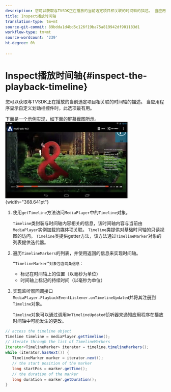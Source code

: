 ```yaml
---
description: 您可以获取与TVSDK正在播放的当前选定项目相关联的时间轴的描述。 当应用程序显示自定义划动栏控件时，此选项最有用。
title: Inspect播放时间轴
translation-type: tm+mt
source-git-commit: 89bdda1d4bd5c126f19ba75a819942df901183d1
workflow-type: tm+mt
source-wordcount: '239'
ht-degree: 0%

---
```



# Inspect播放时间轴{#inspect-the-playback-timeline}

您可以获取与TVSDK正在播放的当前选定项目相关联的时间轴的描述。 当应用程序显示自定义划动栏控件时，此选项最有用。

下面是一个示例实现，如下面的屏幕截图所示。  ![](assets/inspect-playback.jpg){width=&quot;368.641pt&quot;}

1. 使用`getTimeline`方法访问`MediaPlayer`中的`Timeline`对象。

   `Timeline`类封装与时间轴内容相关的信息，该时间轴内容与当前由`MediaPlayer`实例加载的媒体项关联。 `Timeline`类提供对基础时间轴的只读视图的访问。 `Timeline`类提供getter方法，该方法通过`TimelineMarker`对象的列表提供迭代器。

1. 遍历`TimelineMarkers`的列表，并使用返回的信息来实现时间轴。

       “TimelineMarker”对象包含两条信息：
   
   * 标记在时间轴上的位置（以毫秒为单位）
   * 时间轴上标记的持续时间（以毫秒为单位）

1. 实现监听器回调接口`MediaPlayer.PlaybackEventListener.onTimelineUpdated`并将其注册到`Timeline`对象。

   `Timeline`对象可以通过调用`OnTimelineUpdated`侦听器来通知应用程序在播放时间轴中可能发生的更改。

```java
// access the timeline object 
Timeline timeline = mediaPlayer.getTimeline(); 
// iterate through the list of TimelineMarkers 
Iterator<TimelineMarker> iterator = timeline.timelineMarkers(); 
while (iterator.hasNext()) { 
   TimelineMarker marker = iterator.next(); 
   // the start position of the marker 
   long startPos = marker.getTime(); 
   // the duration of the marker 
   long duration = marker.getDuration(); 
}
```

